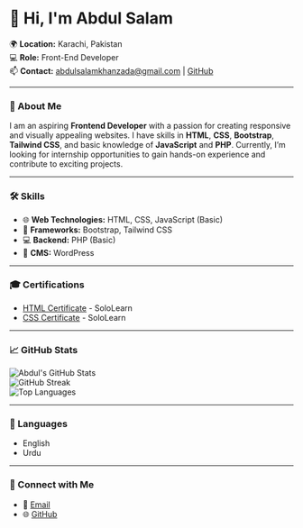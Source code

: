 # 👋 Hi, I'm Abdul Salam

🌍 **Location:** Karachi, Pakistan  
💻 **Role:** Front-End Developer  
📫 **Contact:** [abdulsalamkhanzada@gmail.com](mailto:abdulsalamkhanzada@gmail.com) | [GitHub](https://github.com/abdulsalamkz)  

---

### 🚀 About Me
I am an aspiring **Frontend Developer** with a passion for creating responsive and visually appealing websites. I have skills in **HTML**, **CSS**, **Bootstrap**, **Tailwind CSS**, and basic knowledge of **JavaScript** and **PHP**. Currently, I’m looking for internship opportunities to gain hands-on experience and contribute to exciting projects.

---

### 🛠️ Skills
- 🌐 **Web Technologies:** HTML, CSS, JavaScript (Basic)
- 🎨 **Frameworks:** Bootstrap, Tailwind CSS
- 💻 **Backend:** PHP (Basic)
- 🔧 **CMS:** WordPress

---

### 🎓 Certifications
- [HTML Certificate](https://www.sololearn.com/certificates/CC-PPUBEUBF) - SoloLearn  
- [CSS Certificate](https://www.sololearn.com/certificates/CC-FOGR6UTQ) - SoloLearn  

---

### 📈 GitHub Stats
![Abdul's GitHub Stats](https://github-readme-stats.vercel.app/api?username=abdulsalamkz&show_icons=true&theme=radical)  
![GitHub Streak](https://github-readme-streak-stats.herokuapp.com/?user=abdulsalamkz&theme=radical)  
![Top Languages](https://github-readme-stats.vercel.app/api/top-langs/?username=abdulsalamkz&layout=compact&theme=radical)

---

### 💬 Languages
- English  
- Urdu  

---

### 🔗 Connect with Me
- 📧 [Email](mailto:abdulsalamkhanzada@gmail.com)
- 🌐 [GitHub](https://github.com/abdulsalamkz)

